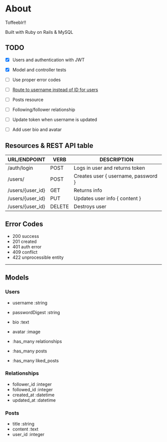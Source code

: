
# About 
Toffeeblr!!

Built with Ruby on Rails & MySQL

## TODO
- [x] Users and authentication with JWT
- [x] Model and controller tests
- [ ] Use proper error codes
- [ ] [Route to username instead of ID for users](https://stackoverflow.com/a/7735324)
- [ ] Posts resource
- [ ] Following/follower relationship
- [ ] Update token when username is updated
- [ ] Add user bio and avatar


## Resources & REST API table
| URL/ENDPOINT     | VERB   | DESCRIPTION                         |
|------------------|--------|-------------------------------------|
| /auth/login      | POST   | Logs in user and returns token      |
| /users/          | POST   | Creates user { username, password } |
| /users/{user_id} | GET    | Returns info                        |
| /users/{user_id} | PUT    | Updates user info { content }       |
| /users/{user_id} | DELETE | Destroys user                       |

## Error Codes
- 200 success
- 201 created
- 401 auth error
- 409 conflict
- 422 unprocessible entity

--- 

## Models

### Users
- username :string
- passwordDigest :string
- bio :text
- avatar :image

- :has_many relationships
- :has_many posts
- :has_many liked_posts

### Relationships
- follower_id :integer
- followed_id :integer
- created_at :datetime
- updated_at :datetime

### Posts
- title :string
- content :text
- user_id :integer

